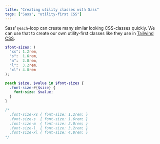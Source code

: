 ```yaml
---
title: "Creating utility classes with Sass"
tags: ["Sass", "utility-first CSS"]
---
```

Sass’ `@each`-loop can create many similar looking CSS-classes quickly. We can use that to create our own utility-first classes like they use in [Tailwind CSS](https://tailwindcss.com).

```scss
$font-sizes: (
  "xs": 1.2rem,
  "s":  1.6rem,
  "m":  2.0rem,
  "l":  3.2rem,
  "xl": 4.8rem
);

@each $size, $value in $font-sizes {
  .font-size-#{$size} {
    font-size: $value;
  }
}

/*
  .font-size-xs { font-size: 1.2rem; }
  .font-size-s  { font-size: 1.6rem; }
  .font-size-m  { font-size: 2.0rem; }
  .font-size-l  { font-size: 3.2rem; }
  .font-size-xl { font-size: 4.8rem; }
*/
```
